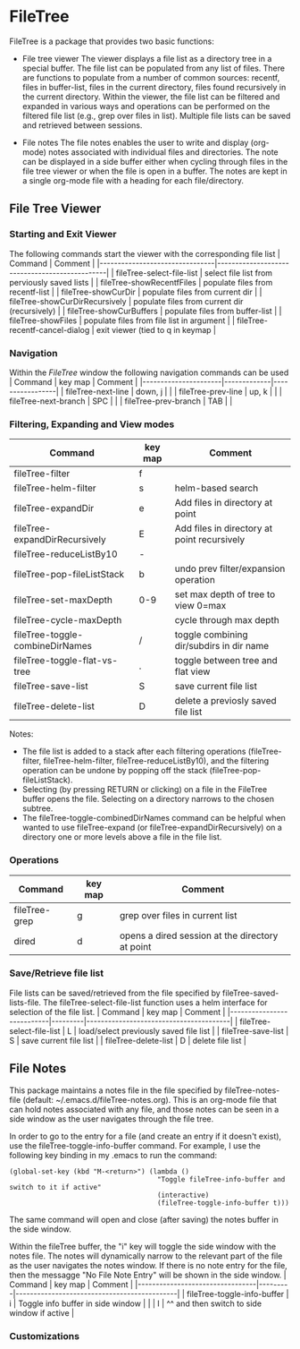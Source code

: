 # FileTree
FileTree is a package that provides two basic functions:

* File tree viewer
The viewer displays a file list as a directory tree in a special buffer.  The file list can be populated from any list of files.  There are functions to populate from a number of common sources: recentf, files in buffer-list, files in the current directory, files found recursively in the current directory.  Within the viewer, the file list can be filtered and expanded in various ways and operations can be performed on the filtered file list (e.g., grep over files in list).  Multiple file lists can be saved and retrieved between sessions.

* File notes
The file notes enables the user to write and display (org-mode) notes associated with individual files and directories.  The note can be displayed in a side buffer either when cycling through files in the file tree viewer or when the file is open in a buffer.  The notes are kept in a single org-mode file with a heading for each file/directory.

## File Tree Viewer

### Starting and Exit Viewer
The following commands start the viewer with the corresponding file list
| Command                        | Comment                                       |
|--------------------------------|-----------------------------------------------|
| fileTree-select-file-list      | select file list from perviously saved lists  |
| fileTree-showRecentfFiles      | populate files from recentf-list              |
| fileTree-showCurDir            | populate files from current dir               |
| fileTree-showCurDirRecursively | populate files from current dir (recursively) | 
| fileTree-showCurBuffers        | populate files from buffer-list               |
| fileTree-showFiles             | populate files from file list in argument     |
| fileTree-recentf-cancel-dialog | exit viewer (tied to q in keymap              |


### Navigation
Within the *FileTree* window the following navigation commands can be used
| Command              | key map     | Comment         |
|----------------------|-------------|-----------------|
| fileTree-next-line   | down, j     |                 | 
| fileTree-prev-line   | up, k       |                 | 
| fileTree-next-branch | SPC         |                 | 
| fileTree-prev-branch | TAB         |                 |

### Filtering, Expanding and View modes
| Command                         | key map | Comment                                     |
|---------------------------------|---------|---------------------------------------------|
| fileTree-filter                 | f       | <ADD>                                       |
| fileTree-helm-filter            | s       | helm-based search                           |
| fileTree-expandDir              | e       | Add files in directory at point             |
| fileTree-expandDirRecursively   | E       | Add files in directory at point recursively |
| fileTree-reduceListBy10         | -       |                                             |
| fileTree-pop-fileListStack      | b       | undo prev filter/expansion operation        |
| fileTree-set-maxDepth           | 0-9     | set max depth of tree to view 0=max         |
| fileTree-cycle-maxDepth         | <none>  | cycle through max depth                     |
| fileTree-toggle-combineDirNames | /       | toggle combining dir/subdirs in dir name    |
| fileTree-toggle-flat-vs-tree    | .       | toggle between tree and flat view           |
| fileTree-save-list              | S       | save current file list                      |
| fileTree-delete-list            | D       | delete a previosly saved file list          |

Notes:
* The file list is added to a stack after each filtering operations (fileTree-filter, fileTree-helm-filter, fileTree-reduceListBy10), and the filtering operation can be undone by popping off the stack (fileTree-pop-fileListStack).
* Selecting (by pressing RETURN or clicking) on a file in the FileTree buffer opens the file.  Selecting on a directory narrows to the chosen subtree.
* The fileTree-toggle-combinedDirNames command can be helpful when wanted to use fileTree-expand (or fileTree-expandDirRecursively) on a directory one or more levels above a file in the file list.

### Operations
| Command       | key map | Comment                                         |
|---------------|---------|-------------------------------------------------|
| fileTree-grep | g       | grep over files in current list                 |
| dired         | d       | opens a dired session at the directory at point |

### Save/Retrieve file list
File lists can be saved/retrieved from the file specified by fileTree-saved-lists-file.  The fileTree-select-file-list function uses a helm interface for selection of the file list.
| Command                   | key map | Comment                                |
|---------------------------|---------|----------------------------------------|
| fileTree-select-file-list | L       | load/select previously saved file list |
| fileTree-save-list        | S       | save current file list                 |
| fileTree-delete-list      | D       | delete file list                       |

## File Notes
This package maintains a notes file in the file specified by fileTree-notes-file (default: ~/.emacs.d/fileTree-notes.org).  This is an org-mode file that can hold notes associated with any file, and those notes can be seen in a side window as the user navigates through the file tree.

In order to go to the entry for a file (and create an entry if it doesn't exist), use the fileTree-toggle-info-buffer command.  For example,  I use the following key binding in my .emacs to run the command:
```
(global-set-key (kbd "M-<return>") (lambda ()
                                     "Toggle fileTree-info-buffer and switch to it if active"
                                     (interactive)
                                     (fileTree-toggle-info-buffer t)))
```
The same command will open and close (after saving) the notes buffer in the side window.

Within the fileTree buffer, the "i" key will toggle the side window with the notes file.  The notes will dynamically narrow to the relevant part of the file as the user navigates the notes window.  If there is no note entry for the file, then the messagge "No File Note Entry" will be shown in the side window.
| Command                         | key map | Comment                                     |
|---------------------------------|---------|---------------------------------------------|
| fileTree-toggle-info-buffer     | i       | Toggle info buffer in side window           |
|                                 | I       | ^^ and then switch to side window if active |

### Customizations




